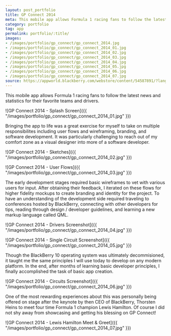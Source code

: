 ```yaml
---
layout: post_portfolio
title: GP Connect 2014
meta: This mobile app allows Formula 1 racing fans to follow the latest news and statistics for their favorite teams and drivers.
category: portfolio
tag: app
permalink: portfolio/:title/
images: 
- /images/portfolio/gp_connect/gp_connect_2014.jpg
- /images/portfolio/gp_connect/gp_connect_2014_01.jpg
- /images/portfolio/gp_connect/gp_connect_2014_02.jpg
- /images/portfolio/gp_connect/gp_connect_2014_03.jpg
- /images/portfolio/gp_connect/gp_connect_2014_04.jpg
- /images/portfolio/gp_connect/gp_connect_2014_05.jpg
- /images/portfolio/gp_connect/gp_connect_2014_06.jpg
- /images/portfolio/gp_connect/gp_connect_2014_07.jpg
source: https://appworld.blackberry.com/webstore/content/54587891/?lang=en&countrycode=US
---
```


This mobile app allows Formula 1 racing fans to follow the latest news and statistics for their favorite teams and drivers.

![GP Connect 2014 - Splash Screen]({{ "/images/portfolio/gp_connect/gp_connect_2014_01.jpg" }})

Bringing the app to life was a great exercise for myself to take on multiple responsibilites including user flows and wireframing, branding, and software development. It was particularly challenging to reach out of my comfort zone as a visual designer into more of a software developer.

![GP Connect 2014 - Sketches]({{ "/images/portfolio/gp_connect/gp_connect_2014_02.jpg" }})

![GP Connect 2014 - User Flows]({{ "/images/portfolio/gp_connect/gp_connect_2014_03.jpg" }})

The early development stages required basic wireframes to vet with various users for input. After obtaining their feedback, I iterated on these flows for higher fidelity mockups to create branding and identity for the project. To have an understanding of the development side required traveling to conferences hosted by BlackBerry, connecting with other developers for tips, reading through design / developer guidelines, and learning a new markup language called QML.

![GP Connect 2014 - Drivers Screenshot]({{ "/images/portfolio/gp_connect/gp_connect_2014_04.jpg" }})

![GP Connect 2014 - Single Circuit Screenshot]({{ "/images/portfolio/gp_connect/gp_connect_2014_05.jpg" }})

Though the BlackBerry 10 operating system was ultimately decommisioned, it taught me the same principles I will use today to develop on any modern platform. In the end, after months of learning basic developer principles, I finally accomplished the task of basic app creation.

![GP Connect 2014 - Circuits Screenshot]({{ "/images/portfolio/gp_connect/gp_connect_2014_06.jpg" }})

One of the most rewarding experiences about this was personally being offered on stage after the keynote by then CEO of BlackBerry, Thorsten Heins to meet four time Formula 1 champion Lewis Hamilton. Of course I did not shy away from showcasing and getting his blessing on GP Connect!

![GP Connect 2014 - Lewis Hamilton Meet & Greet]({{ "/images/portfolio/gp_connect/gp_connect_2014_07.jpg" }})